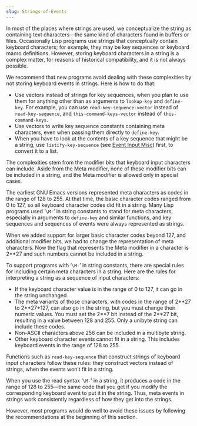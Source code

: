 ```yaml
---
slug: Strings-of-Events
---
```


In most of the places where strings are used, we conceptualize the string as containing text characters—the same kind of characters found in buffers or files. Occasionally Lisp programs use strings that conceptually contain keyboard characters; for example, they may be key sequences or keyboard macro definitions. However, storing keyboard characters in a string is a complex matter, for reasons of historical compatibility, and it is not always possible.

We recommend that new programs avoid dealing with these complexities by not storing keyboard events in strings. Here is how to do that:

*   Use vectors instead of strings for key sequences, when you plan to use them for anything other than as arguments to `lookup-key` and `define-key`. For example, you can use `read-key-sequence-vector` instead of `read-key-sequence`, and `this-command-keys-vector` instead of `this-command-keys`.
*   Use vectors to write key sequence constants containing meta characters, even when passing them directly to `define-key`.
*   When you have to look at the contents of a key sequence that might be a string, use `listify-key-sequence` (see [Event Input Misc](Event-Input-Misc)) first, to convert it to a list.

The complexities stem from the modifier bits that keyboard input characters can include. Aside from the Meta modifier, none of these modifier bits can be included in a string, and the Meta modifier is allowed only in special cases.

The earliest GNU Emacs versions represented meta characters as codes in the range of 128 to 255. At that time, the basic character codes ranged from 0 to 127, so all keyboard character codes did fit in a string. Many Lisp programs used ‘`\M-`’ in string constants to stand for meta characters, especially in arguments to `define-key` and similar functions, and key sequences and sequences of events were always represented as strings.

When we added support for larger basic character codes beyond 127, and additional modifier bits, we had to change the representation of meta characters. Now the flag that represents the Meta modifier in a character is 2\*\*27 and such numbers cannot be included in a string.

To support programs with ‘`\M-`’ in string constants, there are special rules for including certain meta characters in a string. Here are the rules for interpreting a string as a sequence of input characters:

*   If the keyboard character value is in the range of 0 to 127, it can go in the string unchanged.
*   The meta variants of those characters, with codes in the range of 2\*\*27 to 2\*\*27+127, can also go in the string, but you must change their numeric values. You must set the 2\*\*7 bit instead of the 2\*\*27 bit, resulting in a value between 128 and 255. Only a unibyte string can include these codes.
*   Non-ASCII characters above 256 can be included in a multibyte string.
*   Other keyboard character events cannot fit in a string. This includes keyboard events in the range of 128 to 255.

Functions such as `read-key-sequence` that construct strings of keyboard input characters follow these rules: they construct vectors instead of strings, when the events won’t fit in a string.

When you use the read syntax ‘`\M-`’ in a string, it produces a code in the range of 128 to 255—the same code that you get if you modify the corresponding keyboard event to put it in the string. Thus, meta events in strings work consistently regardless of how they get into the strings.

However, most programs would do well to avoid these issues by following the recommendations at the beginning of this section.
